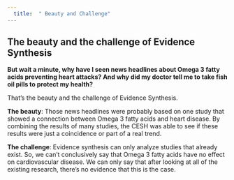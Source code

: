 ```yaml
---
  title:  " Beauty and Challenge"
---
```


## The beauty and the challenge of Evidence Synthesis


**But wait a minute, why have I seen news headlines about Omega 3 fatty acids preventing heart attacks? And why did my doctor tell me to take fish oil pills to protect my health?**

That’s the beauty and the challenge of Evidence Synthesis. 

**The beauty**: Those news headlines were probably based on one study that showed a connection between Omega 3 fatty acids and heart disease. By combining the results of many studies, the CESH was able to see if these results were just a coincidence or part of a real trend. 

**The challenge**: Evidence synthesis can only analyze studies that already exist. So, we can’t conclusively say that Omega 3 fatty acids have no effect on cardiovascular disease. We can only say that after looking at all of the existing research, there’s no evidence that this is the case. 

